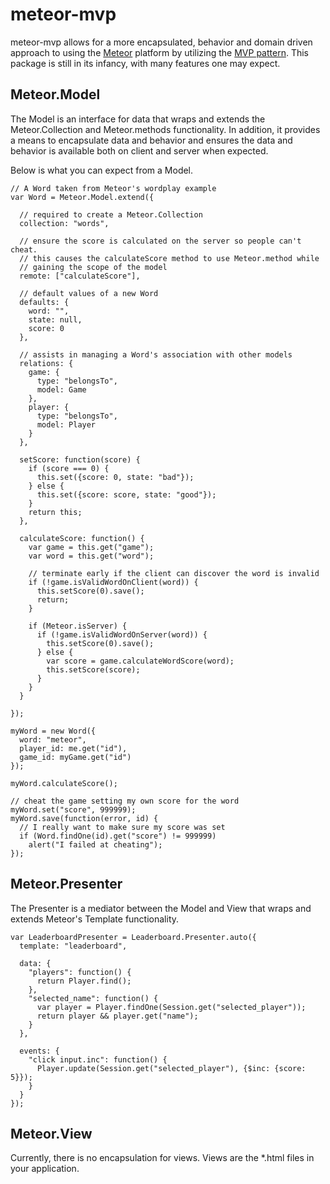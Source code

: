 # meteor-mvp #
meteor-mvp allows for a more encapsulated, behavior and domain driven approach to using the [Meteor](http://meteor.com/) platform by utilizing the [MVP pattern](http://en.wikipedia.org/wiki/Model%E2%80%93view%E2%80%93presenter). This package is still in its infancy, with many features one may expect.

## Meteor.Model ##
The Model is an interface for data that wraps and extends the Meteor.Collection and Meteor.methods functionality. In addition, it provides a means to encapsulate data and behavior and ensures the data and behavior is available both on client and server when expected.

Below is what you can expect from a Model.

	// A Word taken from Meteor's wordplay example
    var Word = Meteor.Model.extend({
    
      // required to create a Meteor.Collection
      collection: "words",
      
      // ensure the score is calculated on the server so people can't cheat.
      // this causes the calculateScore method to use Meteor.method while
      // gaining the scope of the model
      remote: ["calculateScore"],
      
      // default values of a new Word
      defaults: {
        word: "",
        state: null,
        score: 0
      },
      
      // assists in managing a Word's association with other models
      relations: {
        game: {
          type: "belongsTo",
          model: Game
        },
        player: {
          type: "belongsTo",
          model: Player
        }
      },
      
      setScore: function(score) {
        if (score === 0) {
          this.set({score: 0, state: "bad"});
        } else {
          this.set({score: score, state: "good"});
        }
        return this;
      },
      
      calculateScore: function() {
        var game = this.get("game");
        var word = this.get("word");
        
        // terminate early if the client can discover the word is invalid
        if (!game.isValidWordOnClient(word)) {
          this.setScore(0).save();
          return;
        }
        
        if (Meteor.isServer) {
          if (!game.isValidWordOnServer(word)) {
            this.setScore(0).save();
          } else {
            var score = game.calculateWordScore(word);
            this.setScore(score);
          }
        }
      }
      
    });
    
    myWord = new Word({
      word: "meteor",
      player_id: me.get("id"),
      game_id: myGame.get("id")
    });
    
    myWord.calculateScore();
    
    // cheat the game setting my own score for the word
    myWord.set("score", 999999);
    myWord.save(function(error, id) {
      // I really want to make sure my score was set
      if (Word.findOne(id).get("score") != 999999)
        alert("I failed at cheating");
    });

## Meteor.Presenter ##
The Presenter is a mediator between the Model and View that wraps and extends Meteor's Template functionality.

    var LeaderboardPresenter = Leaderboard.Presenter.auto({
      template: "leaderboard",
      
      data: {
        "players": function() {
          return Player.find();
        },
        "selected_name": function() {
          var player = Player.findOne(Session.get("selected_player"));
          return player && player.get("name");
        }
      },
      
      events: {
        "click input.inc": function() {
          Player.update(Session.get("selected_player"), {$inc: {score: 5}});
        }
      }
    });

## Meteor.View ##
Currently, there is no encapsulation for views. Views are the *.html files in your application.


